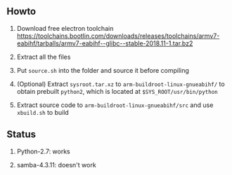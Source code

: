 ## Howto
1. Download free electron toolchain https://toolchains.bootlin.com/downloads/releases/toolchains/armv7-eabihf/tarballs/armv7-eabihf--glibc--stable-2018.11-1.tar.bz2

2. Extract all the files

3. Put `source.sh` into the folder and source it before compiling

4. (Optional) Extract `sysroot.tar.xz` to `arm-buildroot-linux-gnueabihf/` to obtain prebuilt `python2`, which is located at `$SYS_ROOT/usr/bin/python`

5. Extract source code to `arm-buildroot-linux-gnueabihf/src` and use `xbuild.sh` to build

## Status

1. Python-2.7: works

2. samba-4.3.11: doesn't work